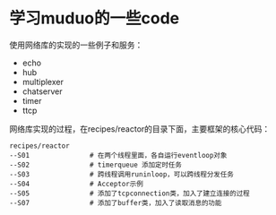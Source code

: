 # 学习muduo的一些code 

使用网络库的实现的一些例子和服务：
* echo 
* hub
* multiplexer
* chatserver
* timer
* ttcp



网络库实现的过程，在recipes/reactor的目录下面，主要框架的核心代码：
```
recipes/reactor 
--S01               # 在两个线程里面，各自运行eventloop对象
--S02               # timerqueue 添加定时任务
--S03               # 跨线程调用runinloop，可以跨线程分发任务
--S04               # Acceptor示例
--S05               # 添加了tcpconnection类，加入了建立连接的过程
--S07               # 添加了buffer类，加入了读取消息的功能
```